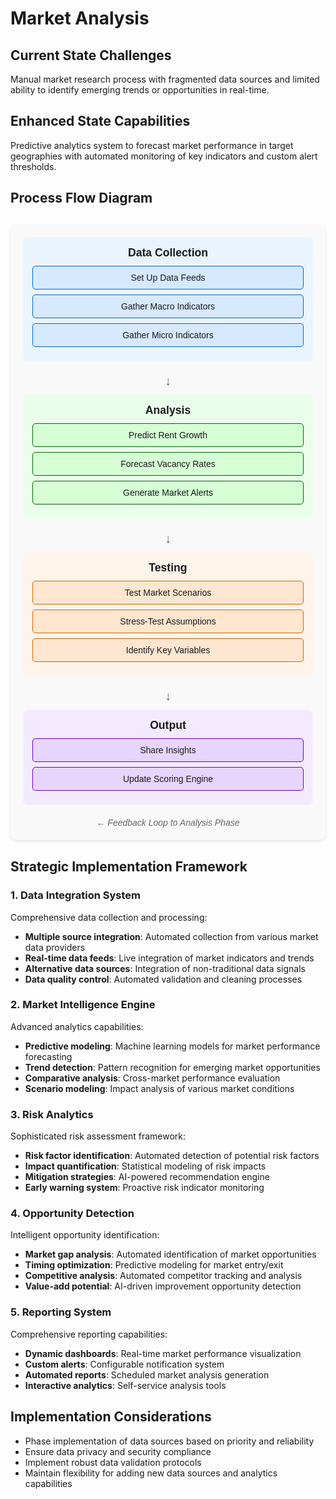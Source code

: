 # Market Analysis

## Current State Challenges

Manual market research process with fragmented data sources and limited ability to identify emerging trends or opportunities in real-time.

## Enhanced State Capabilities

Predictive analytics system to forecast market performance in target geographies with automated monitoring of key indicators and custom alert thresholds.

## Process Flow Diagram

<div class="market-diagram">
  <div class="process-section data-section">
    <h4>Data Collection</h4>
    <div class="process-box data-box">Set Up Data Feeds</div>
    <div class="process-box data-box">Gather Macro Indicators</div>
    <div class="process-box data-box">Gather Micro Indicators</div>
  </div>
  
  <div class="section-arrow">↓</div>
  
  <div class="process-section analysis-section">
    <h4>Analysis</h4>
    <div class="process-box analysis-box">Predict Rent Growth</div>
    <div class="process-box analysis-box">Forecast Vacancy Rates</div>
    <div class="process-box analysis-box">Generate Market Alerts</div>
  </div>
  
  <div class="section-arrow">↓</div>
  
  <div class="process-section testing-section">
    <h4>Testing</h4>
    <div class="process-box testing-box">Test Market Scenarios</div>
    <div class="process-box testing-box">Stress-Test Assumptions</div>
    <div class="process-box testing-box">Identify Key Variables</div>
  </div>
  
  <div class="section-arrow">↓</div>
  
  <div class="process-section output-section">
    <h4>Output</h4>
    <div class="process-box output-box">Share Insights</div>
    <div class="process-box output-box">Update Scoring Engine</div>
  </div>
  
  <div class="feedback-arrow">← Feedback Loop to Analysis Phase</div>
</div>

<style>
.market-diagram {
  font-family: Arial, sans-serif;
  max-width: 600px;
  margin: 30px auto;
  padding: 20px;
  background-color: #f9f9f9;
  border-radius: 10px;
  box-shadow: 0 2px 5px rgba(0,0,0,0.1);
}

.process-section {
  margin-bottom: 20px;
  padding: 15px;
  border-radius: 8px;
}

.process-section h4 {
  margin-top: 0;
  margin-bottom: 10px;
  text-align: center;
  font-size: 1.1rem;
}

.process-box {
  padding: 10px;
  margin: 8px 0;
  border-radius: 5px;
  text-align: center;
}

.section-arrow {
  text-align: center;
  font-size: 20px;
  margin: 10px 0;
  color: #666;
}

.feedback-arrow {
  text-align: center;
  font-style: italic;
  margin-top: 15px;
  color: #666;
}

.data-section {
  background-color: #eaf4ff;
}

.data-box {
  background-color: #d6e9ff;
  border: 1px solid #0066cc;
}

.analysis-section {
  background-color: #eaffea;
}

.analysis-box {
  background-color: #d6ffd6;
  border: 1px solid #006600;
}

.testing-section {
  background-color: #fff4ea;
}

.testing-box {
  background-color: #ffe6d1;
  border: 1px solid #cc6600;
}

.output-section {
  background-color: #f4eaff;
}

.output-box {
  background-color: #e6d6ff;
  border: 1px solid #6600cc;
}
</style>

## Strategic Implementation Framework

### 1. Data Integration System

Comprehensive data collection and processing:

- **Multiple source integration**: Automated collection from various market data providers
- **Real-time data feeds**: Live integration of market indicators and trends
- **Alternative data sources**: Integration of non-traditional data signals
- **Data quality control**: Automated validation and cleaning processes

### 2. Market Intelligence Engine

Advanced analytics capabilities:

- **Predictive modeling**: Machine learning models for market performance forecasting
- **Trend detection**: Pattern recognition for emerging market opportunities
- **Comparative analysis**: Cross-market performance evaluation
- **Scenario modeling**: Impact analysis of various market conditions

### 3. Risk Analytics

Sophisticated risk assessment framework:

- **Risk factor identification**: Automated detection of potential risk factors
- **Impact quantification**: Statistical modeling of risk impacts
- **Mitigation strategies**: AI-powered recommendation engine
- **Early warning system**: Proactive risk indicator monitoring

### 4. Opportunity Detection

Intelligent opportunity identification:

- **Market gap analysis**: Automated identification of market opportunities
- **Timing optimization**: Predictive modeling for market entry/exit
- **Competitive analysis**: Automated competitor tracking and analysis
- **Value-add potential**: AI-driven improvement opportunity detection

### 5. Reporting System

Comprehensive reporting capabilities:

- **Dynamic dashboards**: Real-time market performance visualization
- **Custom alerts**: Configurable notification system
- **Automated reports**: Scheduled market analysis generation
- **Interactive analytics**: Self-service analysis tools

## Implementation Considerations

- Phase implementation of data sources based on priority and reliability
- Ensure data privacy and security compliance
- Implement robust data validation protocols
- Maintain flexibility for adding new data sources and analytics capabilities